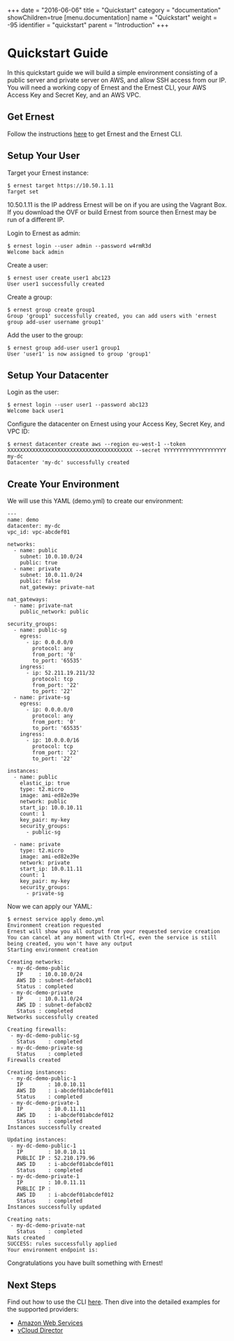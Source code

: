 +++
date = "2016-06-06"
title = "Quickstart"
category = "documentation"
showChildren=true
[menu.documentation]
  name = "Quickstart"
  weight = -95
  identifier = "quickstart"
  parent = "Introduction"
+++

# Quickstart Guide

In this quickstart guide we will build a simple environment consisting of a public server and private server on AWS, and allow SSH access from our IP. You will need a working copy of Ernest and the Ernest CLI, your AWS Access Key and Secret Key, and an AWS VPC.

## Get Ernest

Follow the instructions [here](/download/) to get Ernest and the Ernest CLI.

## Setup Your User

Target your Ernest instance:

```
$ ernest target https://10.50.1.11
Target set

```

10.50.1.11 is the IP address Ernest will be on if you are using the Vagrant Box. If you download the OVF or build Ernest from source then Ernest may be run of a different IP.

Login to Ernest as admin:

```
$ ernest login --user admin --password w4rmR3d
Welcome back admin

```
Create a user:

```
$ ernest user create user1 abc123
User user1 successfully created

```

Create a group:

```
$ ernest group create group1
Group 'group1' successfully created, you can add users with 'ernest group add-user username group1'

```

Add the user to the group:

```
$ ernest group add-user user1 group1
User 'user1' is now assigned to group 'group1'

```

## Setup Your Datacenter

Login as the user:

```
$ ernest login --user user1 --password abc123
Welcome back user1

```

Configure the datacenter on Ernest using your Access Key, Secret Key, and VPC ID:

```
$ ernest datacenter create aws --region eu-west-1 --token XXXXXXXXXXXXXXXXXXXXXXXXXXXXXXXXXXXXXXXX --secret YYYYYYYYYYYYYYYYYYYY my-dc
Datacenter 'my-dc' successfully created 

```

## Create Your Environment

We will use this YAML (demo.yml) to create our environment:

```
---
name: demo
datacenter: my-dc
vpc_id: vpc-abcdef01

networks:
  - name: public
    subnet: 10.0.10.0/24
    public: true
  - name: private
    subnet: 10.0.11.0/24
    public: false
    nat_gateway: private-nat

nat_gateways:
  - name: private-nat
    public_network: public

security_groups:
  - name: public-sg
    egress:
      - ip: 0.0.0.0/0
        protocol: any
        from_port: '0'
        to_port: '65535'
    ingress:
      - ip: 52.211.19.211/32
        protocol: tcp
        from_port: '22'
        to_port: '22'
  - name: private-sg
    egress:
      - ip: 0.0.0.0/0
        protocol: any
        from_port: '0'
        to_port: '65535'
    ingress:
      - ip: 10.0.0.0/16
        protocol: tcp
        from_port: '22'
        to_port: '22'

instances:
  - name: public
    elastic_ip: true
    type: t2.micro
    image: ami-ed82e39e
    network: public
    start_ip: 10.0.10.11
    count: 1
    key_pair: my-key
    security_groups:
      - public-sg

  - name: private
    type: t2.micro
    image: ami-ed82e39e
    network: private
    start_ip: 10.0.11.11
    count: 1
    key_pair: my-key
    security_groups:
      - private-sg

```

Now we can apply our YAML:

```
$ ernest service apply demo.yml 
Environment creation requested
Ernest will show you all output from your requested service creation
You can cancel at any moment with Ctrl+C, even the service is still being created, you won't have any output
Starting environment creation

Creating networks:
 - my-dc-demo-public
   IP     : 10.0.10.0/24
   AWS ID : subnet-defabc01
   Status : completed
 - my-dc-demo-private
   IP     : 10.0.11.0/24
   AWS ID : subnet-defabc02
   Status : completed
Networks successfully created

Creating firewalls:
 - my-dc-demo-public-sg
   Status    : completed
 - my-dc-demo-private-sg
   Status    : completed
Firewalls created

Creating instances:
 - my-dc-demo-public-1
   IP        : 10.0.10.11
   AWS ID    : i-abcdef01abcdef011
   Status    : completed
 - my-dc-demo-private-1
   IP        : 10.0.11.11
   AWS ID    : i-abcdef01abcdef012
   Status    : completed
Instances successfully created

Updating instances:
 - my-dc-demo-public-1
   IP        : 10.0.10.11
   PUBLIC IP : 52.210.179.96
   AWS ID    : i-abcdef01abcdef011
   Status    : completed
 - my-dc-demo-private-1
   IP        : 10.0.11.11
   PUBLIC IP : 
   AWS ID    : i-abcdef01abcdef012
   Status    : completed
Instances successfully updated

Creating nats:
 - my-dc-demo-private-nat
   Status    : completed
Nats created
SUCCESS: rules successfully applied
Your environment endpoint is: 

```

Congratulations you have built something with Ernest!

## Next Steps

Find out how to use the CLI [here](/documentation/cli-guide/). Then dive into the detailed examples for the supported providers:

* [Amazon Web Services](/documentation/aws-intro/)
* [vCloud Director](/documentation/vcloud-intro/)
